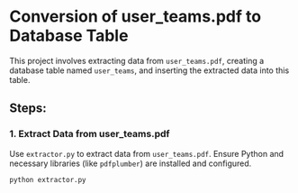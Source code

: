 # Conversion of user_teams.pdf to Database Table

This project involves extracting data from `user_teams.pdf`, creating a database table named `user_teams`, and inserting the extracted data into this table.

## Steps:

### 1. Extract Data from user_teams.pdf

Use `extractor.py` to extract data from `user_teams.pdf`. Ensure Python and necessary libraries (like `pdfplumber`) are installed and configured.

```bash
python extractor.py
